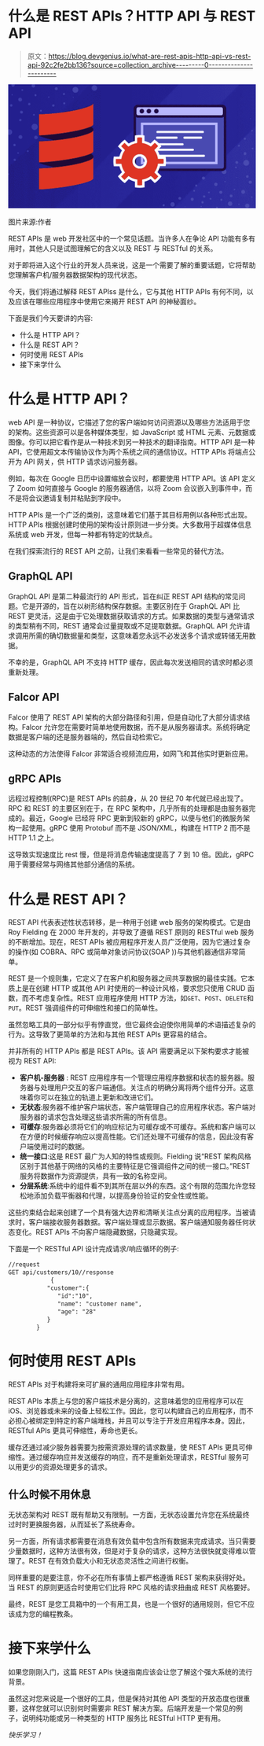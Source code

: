 # 什么是 REST APIs？HTTP API 与 REST API

> 原文：<https://blog.devgenius.io/what-are-rest-apis-http-api-vs-rest-api-92c2fe2bb136?source=collection_archive---------0----------------------->

![](img/4c5f19b32af80184b9704746028ecf28.png)

图片来源:作者

REST APIs 是 web 开发社区中的一个常见话题。当许多人在争论 API 功能有多有用时，其他人只是试图理解它的含义以及 REST 与 RESTful 的关系。

对于即将进入这个行业的开发人员来说，这是一个需要了解的重要话题，它将帮助您理解客户机/服务器数据架构的现代状态。

今天，我们将通过解释 REST APIss 是什么，它与其他 HTTP APIs 有何不同，以及应该在哪些应用程序中使用它来揭开 REST API 的神秘面纱。

下面是我们今天要讲的内容:

*   什么是 HTTP API？
*   什么是 REST API？
*   何时使用 REST APIs
*   接下来学什么

# 什么是 HTTP API？

web API 是一种协议，它描述了您的客户端如何访问资源以及哪些方法适用于您的架构。这些资源可以是各种媒体类型，如 JavaScript 或 HTML 元素、元数据或图像。你可以把它看作是从一种技术到另一种技术的翻译指南。HTTP API 是一种 API，它使用超文本传输协议作为两个系统之间的通信协议。HTTP APIs 将端点公开为 API 网关，供 HTTP 请求访问服务器。

例如，每次在 Google 日历中设置缩放会议时，都要使用 HTTP API。该 API 定义了 Zoom 如何直接与 Google 的服务器通信，以将 Zoom 会议嵌入到事件中，而不是将会议邀请复制并粘贴到字段中。

HTTP APIs 是一个广泛的类别，这意味着它们基于其目标用例以各种形式出现。HTTP APIs 根据创建时使用的架构设计原则进一步分类。大多数用于超媒体信息系统或 web 开发，但每一种都有特定的优缺点。

在我们探索流行的 REST API 之前，让我们来看看一些常见的替代方法。

## GraphQL API

GraphQL API 是第二种最流行的 API 形式，旨在纠正 REST API 结构的常见问题。它是开源的，旨在以树形结构保存数据。主要区别在于 GraphQL API 比 REST 更灵活，这是由于它处理数据获取请求的方式。如果数据的类型与通常请求的类型稍有不同，REST 通常会过量提取或不足提取数据。GraphQL API 允许请求调用所需的确切数据量和类型，这意味着您永远不必发送多个请求或转储无用数据。

不幸的是，GraphQL API 不支持 HTTP 缓存，因此每次发送相同的请求时都必须重新处理。

## Falcor API

Falcor 使用了 REST API 架构的大部分路径和引用，但是自动化了大部分请求结构。Falcor 允许您在需要时简单地使用数据，而不是从服务器请求。系统将确定数据是客户端的还是服务器端的，然后自动检索它。

这种动态的方法使得 Falcor 非常适合视频流应用，如网飞和其他实时更新应用。

## gRPC APIs

远程过程控制(RPC)是 REST APIs 的前身，从 20 世纪 70 年代就已经出现了。RPC 和 REST 的主要区别在于，在 RPC 架构中，几乎所有的处理都是由服务器完成的。最近，Google 已经将 RPC 更新到较新的 gRPC，以便与他们的微服务架构一起使用。gRPC 使用 Protobuf 而不是 JSON/XML，构建在 HTTP 2 而不是 HTTP 1.1 之上。

这导致实现速度比 rest 慢，但是将消息传输速度提高了 7 到 10 倍。因此，gRPC 用于需要经常与网络其他部分通信的系统。

# 什么是 REST API？

REST API 代表表述性状态转移，是一种用于创建 web 服务的架构模式。它是由 Roy Fielding 在 2000 年开发的，并导致了遵循 REST 原则的 RESTful web 服务的不断增加。现在，REST APIs 被应用程序开发人员广泛使用，因为它通过复杂的操作(如 COBRA、RPC 或简单对象访问协议(SOAP ))与其他机器通信非常简单。

REST 是一个规则集，它定义了在客户机和服务器之间共享数据的最佳实践。它本质上是在创建 HTTP 或其他 API 时使用的一种设计风格，要求您只使用 CRUD 函数，而不考虑复杂性。REST 应用程序使用 HTTP 方法，如`GET`、`POST`、`DELETE`和`PUT`。REST 强调组件的可伸缩性和接口的简单性。

虽然忽略工具的一部分似乎有悖直觉，但它最终会迫使你用简单的术语描述复杂的行为。这导致了更简单的方法和与其他 REST APIs 更容易的结合。

并非所有的 HTTP APIs 都是 REST APIs。该 API 需要满足以下架构要求才能被视为 REST API:

*   **客户机-服务器** : REST 应用程序有一个管理应用程序数据和状态的服务器。服务器与处理用户交互的客户端通信。关注点的明确分离将两个组件分开。这意味着你可以在独立的轨道上更新和改进它们。
*   **无状态**:服务器不维护客户端状态，客户端管理自己的应用程序状态。客户端对服务器的请求包含处理这些请求所需的所有信息。
*   **可缓存**:服务器必须将它们的响应标记为可缓存或不可缓存。系统和客户端可以在方便的时候缓存响应以提高性能。它们还处理不可缓存的信息，因此没有客户端使用过时的数据。
*   **统一接口**:这是 REST 最广为人知的特性或规则。Fielding 说“REST 架构风格区别于其他基于网络的风格的主要特征是它强调组件之间的统一接口。”REST 服务将数据作为资源提供，具有一致的名称空间。
*   **分层系统**:系统中的组件看不到其所在层以外的东西。这个有限的范围允许您轻松地添加负载平衡器和代理，以提高身份验证的安全性或性能。

这些约束结合起来创建了一个具有强大边界和清晰关注点分离的应用程序。当被请求时，客户端接收服务器数据。客户端处理或显示数据。客户端通知服务器任何状态变化。REST APIs 不向客户端隐藏数据，只隐藏实现。

下面是一个 RESTful API 设计完成请求/响应循环的例子:

```
//request
GET api/customers/10//response
            {
           "customer":{
              "id":"10",
              "name": "customer name",
              "age": "28"
           }
        }
```

# 何时使用 REST APIs

REST APIs 对于构建将来可扩展的通用应用程序非常有用。

REST APIs 本质上与您的客户端技术是分离的，这意味着您的应用程序可以在 iOS、浏览器或未来的设备上轻松工作。因此，您可以构建自己的应用程序，而不必担心被绑定到特定的客户端堆栈，并且可以专注于开发应用程序本身。因此，RESTful APIs 更具可伸缩性，寿命也更长。

缓存还通过减少服务器需要为按需资源处理的请求数量，使 REST APIs 更具可伸缩性。通过缓存响应并发送缓存的响应，而不是重新处理请求，RESTful 服务可以用更少的资源处理更多的请求。

## 什么时候不用休息

无状态架构对 REST 既有帮助又有限制。一方面，无状态设置允许您在系统最终过时时更换服务器，从而延长了系统寿命。

另一方面，所有请求都需要在消息有效负载中包含所有数据来完成请求。当只需要少量数据时，这种方法很有效，但是对于复杂的请求，这种方法很快就变得难以管理了。REST 在有效负载大小和无状态灵活性之间进行权衡。

同样重要的是要注意，你不必在所有事情上都严格遵循 REST 架构来获得好处。当 REST 的原则更适合时使用它们比将 RPC 风格的请求扭曲成 REST 风格要好。

最终，REST 是您工具箱中的一个有用工具，也是一个很好的通用规则，但它不应该成为您的编程教条。

# 接下来学什么

如果您刚刚入门，这篇 REST APIs 快速指南应该会让您了解这个强大系统的流行背景。

虽然这对您来说是一个很好的工具，但是保持对其他 API 类型的开放态度也很重要，这样您就可以识别何时需要非 REST 解决方案。后端开发是一个常见的例子，说明纯功能或另一种类型的 HTTP 服务比 RESTful HTTP 更有用。

*快乐学习！*